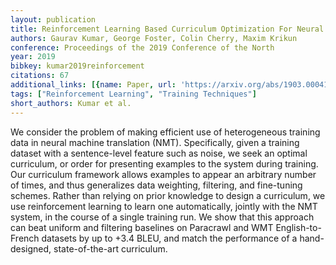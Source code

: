 ```yaml
---
layout: publication
title: Reinforcement Learning Based Curriculum Optimization For Neural Machine Translation
authors: Gaurav Kumar, George Foster, Colin Cherry, Maxim Krikun
conference: Proceedings of the 2019 Conference of the North
year: 2019
bibkey: kumar2019reinforcement
citations: 67
additional_links: [{name: Paper, url: 'https://arxiv.org/abs/1903.00041'}]
tags: ["Reinforcement Learning", "Training Techniques"]
short_authors: Kumar et al.
---
```

We consider the problem of making efficient use of heterogeneous training
data in neural machine translation (NMT). Specifically, given a training
dataset with a sentence-level feature such as noise, we seek an optimal
curriculum, or order for presenting examples to the system during training. Our
curriculum framework allows examples to appear an arbitrary number of times,
and thus generalizes data weighting, filtering, and fine-tuning schemes. Rather
than relying on prior knowledge to design a curriculum, we use reinforcement
learning to learn one automatically, jointly with the NMT system, in the course
of a single training run. We show that this approach can beat uniform and
filtering baselines on Paracrawl and WMT English-to-French datasets by up to
+3.4 BLEU, and match the performance of a hand-designed, state-of-the-art
curriculum.